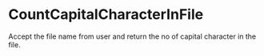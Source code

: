 # CountCapitalCharacterInFile
Accept the file name from user and return the no of capital character in the file.
